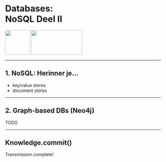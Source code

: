 Databases: <br/>NoSQL Deel II
=======================

<img src="/db-course/img/kul.svg" style="height: 80px;" />
<img src="/db-course/img/uhasselt.svg" style="width: 165px; height: 80px;"/>


---

## 1. NoSQL: Herinner je...

- key/value stores
- document stores

---

## 2. Graph-based DBs (Neo4j)

TODO

---

<!-- .slide: data-background="#008eb3" -->
## Knowledge.commit()

Transmission complete!
